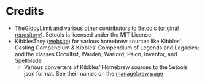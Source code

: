 # Credits

- TheGiddyLimit and various other contributors to 5etools ([original repository](https://github.com/5etools-mirror-3/5etools-2014-src)). 5etools is licensed under the MIT License
- KibblesTasy ([website](https://www.kthomebrew.com/)) for various homebrew sources like Kibbles' Casting Compendium & Kibbles' Compendium of Legends and Legacies; and the classes Occultist, Warden, Warlord, Psion, Inventor, and Spellblade
  - Various converters of Kibbles' Homebrew sources to the 5etools json format. See their names on the [managebrew page](http://kdezra.github.io/managebrew.html)
